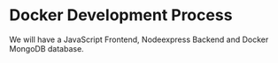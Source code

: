 # Docker Development Process
We will have a JavaScript Frontend, Nodeexpress Backend and Docker MongoDB database.